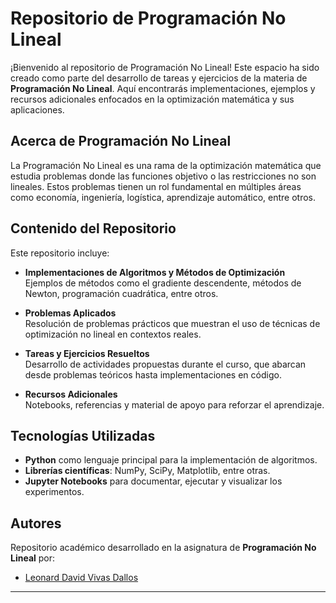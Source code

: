 # Repositorio de Programación No Lineal

¡Bienvenido al repositorio de Programación No Lineal! Este espacio ha sido creado como parte del desarrollo de tareas y ejercicios de la materia de **Programación No Lineal**. Aquí encontrarás implementaciones, ejemplos y recursos adicionales enfocados en la optimización matemática y sus aplicaciones.

## Acerca de Programación No Lineal

La Programación No Lineal es una rama de la optimización matemática que estudia problemas donde las funciones objetivo o las restricciones no son lineales. Estos problemas tienen un rol fundamental en múltiples áreas como economía, ingeniería, logística, aprendizaje automático, entre otros.

## Contenido del Repositorio

Este repositorio incluye:

- **Implementaciones de Algoritmos y Métodos de Optimización**  
  Ejemplos de métodos como el gradiente descendente, métodos de Newton, programación cuadrática, entre otros.

- **Problemas Aplicados**  
  Resolución de problemas prácticos que muestran el uso de técnicas de optimización no lineal en contextos reales.

- **Tareas y Ejercicios Resueltos**  
  Desarrollo de actividades propuestas durante el curso, que abarcan desde problemas teóricos hasta implementaciones en código.

- **Recursos Adicionales**  
  Notebooks, referencias y material de apoyo para reforzar el aprendizaje.

## Tecnologías Utilizadas

- **Python** como lenguaje principal para la implementación de algoritmos.  
- **Librerías científicas**: NumPy, SciPy, Matplotlib, entre otras.  
- **Jupyter Notebooks** para documentar, ejecutar y visualizar los experimentos.  

## Autores

Repositorio académico desarrollado en la asignatura de **Programación No Lineal** por:  
- [Leonard David Vivas Dallos](https://github.com/leodavid0109)

---
